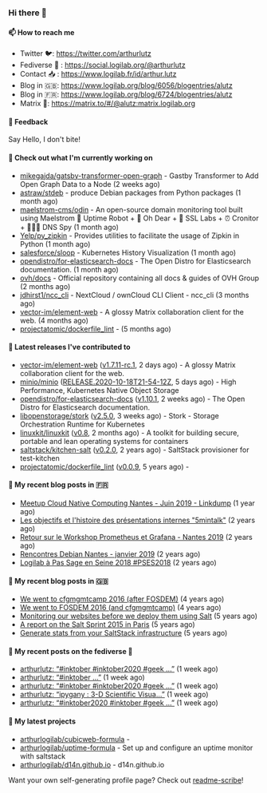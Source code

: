 ### Hi there 👋

#### 📫 How to reach me

- Twitter 🐦: https://twitter.com/arthurlutz
- Fediverse 🐘 : https://social.logilab.org/@arthurlutz
- Contact 📥 : https://www.logilab.fr/id/arthur.lutz
- Blog in 🇬🇧: https://www.logilab.org/blog/6056/blogentries/alutz
- Blog in 🇫🇷: https://www.logilab.org/blog/6724/blogentries/alutz
- Matrix 💬: https://matrix.to/#/@alutz:matrix.logilab.org

#### 💬 Feedback

Say Hello, I don't bite!

#### 👷 Check out what I'm currently working on

- [mikegajda/gatsby-transformer-open-graph](https://github.com/mikegajda/gatsby-transformer-open-graph) - Gastby Transformer to Add Open Graph Data to a Node (2 weeks ago)
- [astraw/stdeb](https://github.com/astraw/stdeb) - produce Debian packages from Python packages (1 month ago)
- [maelstrom-cms/odin](https://github.com/maelstrom-cms/odin) - An open-source domain monitoring tool built using Maelstrom 🤖 Uptime Robot &#43; 🧐 Oh Dear &#43; 🧪 SSL Labs &#43; ⏰ Cronitor &#43; 🕵🏻‍♂️ DNS Spy (1 month ago)
- [Yelp/py_zipkin](https://github.com/Yelp/py_zipkin) - Provides utilities to facilitate the usage of Zipkin in Python (1 month ago)
- [salesforce/sloop](https://github.com/salesforce/sloop) - Kubernetes History Visualization (1 month ago)
- [opendistro/for-elasticsearch-docs](https://github.com/opendistro/for-elasticsearch-docs) - The Open Distro for Elasticsearch documentation. (1 month ago)
- [ovh/docs](https://github.com/ovh/docs) - Official repository containing all docs &amp; guides of OVH Group (2 months ago)
- [jdhirst1/ncc_cli](https://github.com/jdhirst1/ncc_cli) - NextCloud  / ownCloud CLI Client - ncc_cli (3 months ago)
- [vector-im/element-web](https://github.com/vector-im/element-web) - A glossy Matrix collaboration client for the web. (4 months ago)
- [projectatomic/dockerfile_lint](https://github.com/projectatomic/dockerfile_lint) -  (5 months ago)


#### 🔭 Latest releases I've contributed to

- [vector-im/element-web](https://github.com/vector-im/element-web) ([v1.7.11-rc.1](https://github.com/vector-im/element-web/releases/tag/v1.7.11-rc.1), 2 days ago) - A glossy Matrix collaboration client for the web.
- [minio/minio](https://github.com/minio/minio) ([RELEASE.2020-10-18T21-54-12Z](https://github.com/minio/minio/releases/tag/RELEASE.2020-10-18T21-54-12Z), 5 days ago) - High Performance, Kubernetes Native Object Storage
- [opendistro/for-elasticsearch-docs](https://github.com/opendistro/for-elasticsearch-docs) ([v1.10.1](https://github.com/opendistro/for-elasticsearch-docs/releases/tag/v1.10.1), 2 weeks ago) - The Open Distro for Elasticsearch documentation.
- [libopenstorage/stork](https://github.com/libopenstorage/stork) ([v2.5.0](https://github.com/libopenstorage/stork/releases/tag/v2.5.0), 3 weeks ago) - Stork - Storage Orchestration Runtime for Kubernetes
- [linuxkit/linuxkit](https://github.com/linuxkit/linuxkit) ([v0.8](https://github.com/linuxkit/linuxkit/releases/tag/v0.8), 2 months ago) - A toolkit for building secure, portable and lean operating systems for containers
- [saltstack/kitchen-salt](https://github.com/saltstack/kitchen-salt) ([v0.2.0](https://github.com/saltstack/kitchen-salt/releases/tag/v0.2.0), 2 years ago) - SaltStack provisioner for test-kitchen
- [projectatomic/dockerfile_lint](https://github.com/projectatomic/dockerfile_lint) ([v0.0.9](https://github.com/projectatomic/dockerfile_lint/releases/tag/v0.0.9), 5 years ago) - 

#### 📜 My recent blog posts in 🇫🇷

- [Meetup Cloud Native Computing Nantes - Juin 2019 - Linkdump](https://www.logilab.org/blogentry/10132594) (1 year ago)
- [Les objectifs et l&#39;histoire des présentations internes &#34;5mintalk&#34;](https://www.logilab.org/blogentry/10131689) (2 years ago)
- [Retour sur le Workshop Prometheus et Grafana - Nantes 2019](https://www.logilab.org/blogentry/10131299) (2 years ago)
- [Rencontres Debian Nantes - janvier 2019](https://www.logilab.org/blogentry/10131004) (2 years ago)
- [Logilab à Pas Sage en Seine 2018 #PSES2018](https://www.logilab.org/blogentry/10128951) (2 years ago)

#### 📜 My recent blog posts in 🇬🇧

- [We went to cfgmgmtcamp 2016 (after FOSDEM)](https://www.logilab.org/blogentry/4253513) (4 years ago)
- [We went to FOSDEM 2016 (and cfgmgmtcamp)](https://www.logilab.org/blogentry/4253406) (4 years ago)
- [Monitoring our websites before we deploy them using Salt](https://www.logilab.org/blogentry/288175) (5 years ago)
- [A report on the Salt Sprint 2015 in Paris](https://www.logilab.org/blogentry/288007) (5 years ago)
- [Generate stats from your SaltStack infrastructure](https://www.logilab.org/blogentry/283815) (5 years ago)

#### 📜 My recent posts on the fediverse 🐘

- [arthurlutz: “#inktober #inktober2020 #geek …”](https://social.logilab.org/@arthurlutz/105039685376697055) (1 week ago)
- [arthurlutz: “#inktober …”](https://social.logilab.org/@arthurlutz/105039469452278830) (1 week ago)
- [arthurlutz: “#inktober #inktober2020 #geek …”](https://social.logilab.org/@arthurlutz/105039431128040731) (1 week ago)
- [arthurlutz: “ipygany : 3-D Scientific Visua…”](https://social.logilab.org/@arthurlutz/105037910385348678) (1 week ago)
- [arthurlutz: “#inktober2020 #inktober #geek …”](https://social.logilab.org/@arthurlutz/105037505102143487) (1 week ago)

#### 🌱 My latest projects

- [arthurlogilab/cubicweb-formula](https://github.com/arthurlogilab/cubicweb-formula) - 
- [arthurlogilab/uptime-formula](https://github.com/arthurlogilab/uptime-formula) -  Set up and configure an uptime monitor with saltstack
- [arthurlogilab/d14n.github.io](https://github.com/arthurlogilab/d14n.github.io) - d14n.github.io



Want your own self-generating profile page? Check out [readme-scribe](https://github.com/muesli/readme-scribe)!

